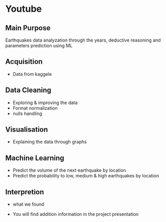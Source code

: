# Youtube

## Main Purpose
Earthquakes data analyzation through the years, deductive reasoning and parameters prediction using ML


## Acquisition
* Data from kaggele

## Data Cleaning
* Exploring & improving the data
* Format normalization
* nulls handling

## Visualisation
* Explaining the data through graphs

## Machine Learning
* Predict the volume of the next earthquake by location
* Predict the probability to low, medium & high earthquakes by location

## Interpretion

* what we found
- You will find addition information in the project presentation
